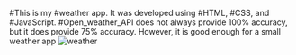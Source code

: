 #This is my #weather app. It was developed using #HTML, #CSS, and #JavaScript. #Open_weather_API does not always provide 100% accuracy, but it does provide 75% accuracy. However, it is good enough for a small weather app 
![weather](https://github.com/PramudithaM/Weather_App/assets/89714752/098eae83-4fa2-4c87-b6fe-ad9456661ef1)
